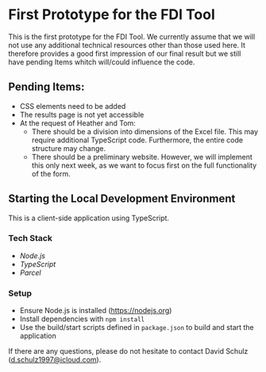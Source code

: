 # First Prototype for the FDI Tool
This is the first prototype for the FDI Tool. We currently assume that we will not use any additional technical resources other than those used here. It therefore provides a good first impression of our final result but we still have pending Items whitch will/could influence the code.

## Pending Items:
- CSS elements need to be added
- The results page is not yet accessible
- At the request of Heather and Tom:
    - There should be a division into dimensions of the Excel file. This may require additional TypeScript code. Furthermore, the entire code structure may change.
    - There should be a preliminary website. However, we will implement this only next week, as we want to focus first on the full functionality of the form.

## Starting the Local Development Environment
This is a client-side application using TypeScript.

### Tech Stack
- *Node.js*
- *TypeScript*
- *Parcel*

### Setup
- Ensure Node.js is installed (https://nodejs.org)
- Install dependencies with `npm install`
- Use the build/start scripts defined in `package.json` to build and start the      application

If there are any questions, please do not hesitate to contact David Schulz (d.schulz1997@icloud.com). 